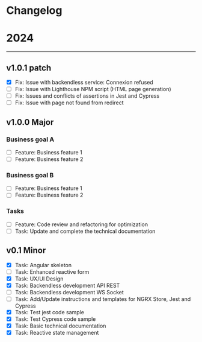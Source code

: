 Changelog
===

# 2024
---

## v1.0.1 patch
- [X] Fix: Issue with backendless service: Connexion refused
- [ ] Fix: Issue with Lighthouse NPM script (HTML page generation)
- [ ] Fix: Issues and conflicts of assertions in Jest and Cypress
- [ ] Fix: Issue with page not found from redirect

## v1.0.0 Major

### Business goal A
- [ ] Feature: Business feature 1
- [ ] Feature: Business feature 2

### Business goal B
- [ ] Feature: Business feature 1
- [ ] Feature: Business feature 2

### Tasks
- [ ] Feature: Code review and refactoring for optimization
- [ ] Task: Update and complete the technical documentation

## v0.1 Minor
- [X] Task: Angular skeleton
- [ ] Task: Enhanced reactive form
- [X] Task: UX/UI Design
- [X] Task: Backendless development API REST
- [ ] Task: Backendless development WS Socket
- [ ] Task: Add/Update instructions and templates for NGRX Store, Jest and Cypress
- [X] Task: Test jest code sample
- [X] Task: Test Cypress code sample
- [X] Task: Basic technical documentation
- [X] Task: Reactive state management
